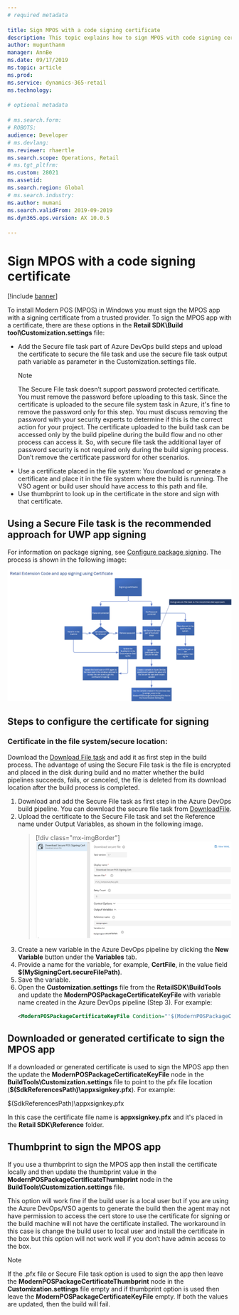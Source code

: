 ```yaml
---
# required metadata

title: Sign MPOS with a code signing certificate
description: This topic explains how to sign MPOS with code signing certificate.
author: mugunthanm
manager: AnnBe
ms.date: 09/17/2019
ms.topic: article
ms.prod: 
ms.service: dynamics-365-retail
ms.technology: 

# optional metadata

# ms.search.form: 
# ROBOTS: 
audience: Developer
# ms.devlang: 
ms.reviewer: rhaertle
ms.search.scope: Operations, Retail
# ms.tgt_pltfrm: 
ms.custom: 28021
ms.assetid: 
ms.search.region: Global
# ms.search.industry: 
ms.author: mumani
ms.search.validFrom: 2019-09-2019
ms.dyn365.ops.version: AX 10.0.5

---
```


# Sign MPOS with a code signing certificate

[!include [banner](../includes/banner.md)]

To install Modern POS (MPOS) in Windows you must sign the MPOS app with a signing certificate from a trusted provider. To sign the MPOS app with a certificate, there are these options in the **Retail SDK\\Build tool\\Customization.settings** file:

- Add the Secure file task part of Azure DevOps build steps and upload the certificate to secure the file task and use the secure file task output path variable as parameter in the Customization.settings file.
    > [!NOTE] 
    > The Secure File task doesn’t support password protected certificate. You must remove the password before uploading to this task. Since the certificate is uploaded to the secure file system task in Azure, it's fine to remove the password only for this step. You must discuss removing the password with your security experts to determine if this is the correct action for your project. The certificate uploaded to the build task can be accessed only by the build pipeline during the build flow and no other process can access it. So, with secure file task the additional layer of password security is not required only during the build signing process. Don’t remove the certificate password for other scenarios.
- Use a certificate placed in the file system: You download or generate a certificate and place it in the file system where the build is running. The VSO agent or build user should have access to this path and file.
- Use thumbprint to look up in the certificate in the store and sign with that certificate.

## Using a Secure File task is the recommended approach for UWP app signing

For information on package signing, see [Configure package signing](https://docs.microsoft.com/en-us/windows/uwp/packaging/auto-build-package-uwp-apps#configure-package-signing). The process is shown in the following image:

![MPOS app signing flow](media/POSSigningFlow.png)

## Steps to configure the certificate for signing

### Certificate in the file system/secure location:

Download the [Download File task](https://docs.microsoft.com/en-us/visualstudio/msbuild/downloadfile-task?view=vs-2019) and add it as first step in the build process. The advantage of using the Secure File task is the file is encrypted and placed in the disk during build and no matter whether the build pipelines succeeds, fails, or canceled, the file is deleted from its download location after the build process is completed.

1. Download and add the Secure File task as first step in the Azure DevOps build pipeline. You can download the secure file task from [DownloadFile](https://marketplace.visualstudio.com/items?itemName=automagically.DownloadFile).
2. Upload the certificate to the Secure File task and set the Reference name under Output Variables, as shown in the following image.
    > [!div class="mx-imgBorder"]
    > ![Secure file task](media/SecureFile.png)
3. Create a new variable in the Azure DevOps pipeline by clicking the **New Variable** button under the **Variables** tab.
4. Provide a name for the variable, for example, **CertFile**, in the value field **$(MySigningCert.secureFilePath)**.
5. Save the variable.
6. Open the **Customization.settings** file from the **RetailSDK\\BuildTools** and update the **ModernPOSPackageCertificateKeyFile** with variable name created in the Azure DevOps pipeline (Step 3). For example:
    ```Xml
    <ModernPOSPackageCertificateKeyFile Condition="'$(ModernPOSPackageCertificateKeyFile)' ==''">$(CertFile</ModernPOSPackageCertificateKeyFile>
    ```

## Downloaded or generated certificate to sign the MPOS app

If a downloaded or generated certificate is used to sign the MPOS app then the update the **ModernPOSPackageCertificateKeyFile** node in the **BuildTools\\Customization.settings** file to point to the pfx file location (**$(SdkReferencesPath)\\appxsignkey.pfx**). For example:

<ModernPOSPackageCertificateKeyFile Condition="'$(ModernPOSPackageCertificateKeyFile)' ==''">$(SdkReferencesPath)\\appxsignkey.pfx</ModernPOSPackageCertificateKeyFile>

In this case the certificate file name is **appxsignkey.pfx** and it's placed in the **Retail SDK\\Reference** folder.

## Thumbprint to sign the MPOS app

If you use a thumbprint to sign the MPOS app then install the certificate locally and then update the thumbprint value in the **ModernPOSPackageCertificateThumbprint** node in the **BuildTools\\Customization.settings** file.

This option will work fine if the build user is a local user but if you are using the Azure DevOps/VSO agents to generate the build then the agent may not have permission to access the cert store to use the certificate for signing or the build machine will not have the certificate installed. The workaround in this case is change the build user to local user and install the certificate in the box but this option will not work well if you don’t have admin access to the box.

> [!NOTE]
> If the .pfx file or Secure File task option is used to sign the app then leave the **ModernPOSPackageCertificateThumbprint** node in the **Customization.settings** file empty and if thumbprint option is used then leave the **ModernPOSPackageCertificateKeyFile** empty. If both the values are updated, then the build will fail.
